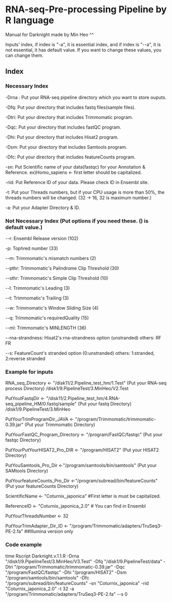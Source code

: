 # RNA-seq-Pre-processing Pipeline by R language

Manual for Darknight made by Min Heo ^^ 

Inputs' index, if index is "-a", it is essential index, and if index is "--a", it is not essential, it has default value. If you want to change these values, you can change them.

## Index 

### Necessary Index 
-Drna : Put your RNA-seq pipeline directory which you want to store ouputs. 

-Dfq: Put your directory that includes fastq files(sample files).

-Dtri: Put your directory that includes Trimmomatic program.

-Dqc: Put your directory that includes fastQC program.

-Dhi: Put your directory that includes Hisat2 program.

-Dsm: Put your directory that includes Samtools program.

-Dfc: Put your directory that includes featureCounts program.

-sn: Put Scientific name of your data(fastqc) for your Annotation & Reference. ex)Homo_sapiens  <- first letter should be capitalized.

-rid: Put Reference ID of your data. Please check ID in Ensembl site.

-t: Put your Threads numbers, but if your CPU usage is more than 50%, the threads numbers will be changed. (32 -> 16, 32 is maximum number.)

-a: Put your Adapter Directory & ID. 


### Not Necessary Index (Put options if you need these. () is default value.)
--r: Ensembl Release version (102)

-p: Tophred number (33)

--m: Trimmomatic's mismatch numbers (2)

--pthr: Trimmomatic's Palindrome Clip Threshold (30)

--sthr: Trimmomatic's Simple Clip Threshold (10)

--l: Trimmomatic's Leading (3)

--t: Trimmomatic's Trailing (3)

--w: Trimmomatic's Window Sliding Size (4)

--q: Trimmomatic's requiredQuality (15)

--ml: Trimmomatic's MINLENGTH (36)

--rna-strandness: Hisat2's rna-strandness option (unstranded) others: RF FR

--s: FeatureCount's stranded option (0:unstranded) others: 1:stranded, 2:reverse stranded 


### Example for inputs 

RNA_seq_Directory <- "/disk11/2.Pipeline_test_hm/1.Test"    (Put your RNA-seq process Directory) /disk1/9.PipelineTest/3.MinHeo/V2.Test

PutYoutFastqDir <- "/disk11/2.Pipeline_test_hm/4.RNA-seq_pipeline_HM/0.fastq/sample" (Put your fastq Directory) /disk1/9.PipelineTest/3.MinHeo

PutYourTrimProgramDir_JAVA <- "/program/Trimmomatic/trimmomatic-0.39.jar"  (Put your Trimmomatic Directory)

PutYourFastQC_Program_Directory <- "/program/FastQC/fastqc" (Put your fastqc Directory)

PutYourPutYourHISAT2_Pro_DIR <- "/program/HISAT2" (Put your HISAT2 Directory)

PutYouSamtools_Pro_Dir <-"/program/samtools/bin/samtools" (Put your SAMtools Directory)

PutYourfeatureCounts_Pro_Dir <-"/program/subread/bin/featureCounts" (Put your featureCounts Directory)

ScientificName <- "Coturnix_japonica"  #First letter is must be capitalized. 

ReferenceID <- "Coturnix_japonica_2.0" # You can find in Ensembl

PutYourThreadsNumber <- 32 

PutYourTrimAdapter_Dir_ID <- "/program/Trimmomatic/adapters/TruSeq3-PE-2.fa" ##Illumina version only

### Code example 
time Rscript Darknight.v.1.1.R -Drna "/disk1/9.PipelineTest/3.MinHeo/V3.Test" -Dfq "/disk1/9.PipelineTest/data" -Dtri "/program/Trimmomatic/trimmomatic-0.39.jar" -Dqc "/program/FastQC/fastqc" -Dhi "/program/HISAT2" -Dsm "/program/samtools/bin/samtools" -Dfc "/program/subread/bin/featureCounts" -sn "Coturnix_japonica" -rid "Coturnix_japonica_2.0" -t 32 -a "/program/Trimmomatic/adapters/TruSeq3-PE-2.fa" --s 0

